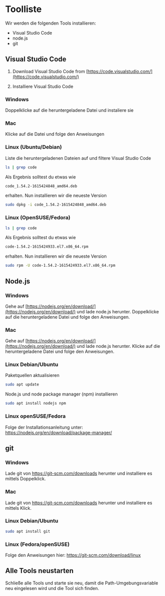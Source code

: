 # Toolliste
Wir werden die folgenden Tools installieren:
* Visual Studio Code
* node.js
* git

## Visual Studio Code
1. Download Visual Studio Code from [https://code.visualstudio.com/](https://code.visualstudio.com/)

2. Installiere Visual Studio Code

### Windows
Doppelklicke auf die heruntergeladene Datei und instaliere sie

### Mac
Klicke auf die Datei und folge den Anweisungen

### Linux (Ubuntu/Debian)
Liste die heruntergeladenen Dateien auf und filtere Visual Studio Code
```sh
ls | grep code
```
Als Ergebnis solltest du etwas wie
```sh
code_1.54.2-1615424848_amd64.deb
```
erhalten. Nun installieren wir die neueste Version
```sh
sudo dpkg -i code_1.54.2-1615424848_amd64.deb
```

### Linux (OpenSUSE/Fedora)
```sh
ls | grep code
```
Als Ergebnis solltest du etwas wie
```sh
code-1.54.2-1615424933.el7.x86_64.rpm
```
erhalten. Nun installieren wir die neueste Version
```sh
sudo rpm -U code-1.54.2-1615424933.el7.x86_64.rpm
```

## Node.js
### Windows
Gehe auf [https://nodejs.org/en/download/](https://nodejs.org/en/download/) und lade node.js herunter. Doppelklicke auf die heruntergeladene Datei und folge den Anweisungen.

### Mac
Gehe auf [https://nodejs.org/en/download/](https://nodejs.org/en/download/) und lade node.js herunter. Klicke auf die heruntergeladene Datei und folge den Anweisungen.

### Linux Debian/Ubuntu

Paketquellen aktualisieren
```sh
sudo apt update
```
Node.js und node package manager (npm) installieren
```sh
sudo apt install nodejs npm
```
### Linux openSUSE/Fedora

Folge der Installationsanleitung unter:
https://nodejs.org/en/download/package-manager/

## git

### Windows

Lade git von https://git-scm.com/downloads herunter und installiere es mittels Doppelklick.


### Mac

Lade git von https://git-scm.com/downloads herunter und installiere es mittels Klick.

### Linux Debian/Ubuntu
```sh
sudo apt install git
```

### Linux (Fedora/openSUSE)
Folge den Anweisungen hier: https://git-scm.com/download/linux

## Alle Tools neustarten
Schließe alle Tools und starte sie neu, damit die Path-Umgebungsvariable neu eingelesen wird und die Tool sich finden.